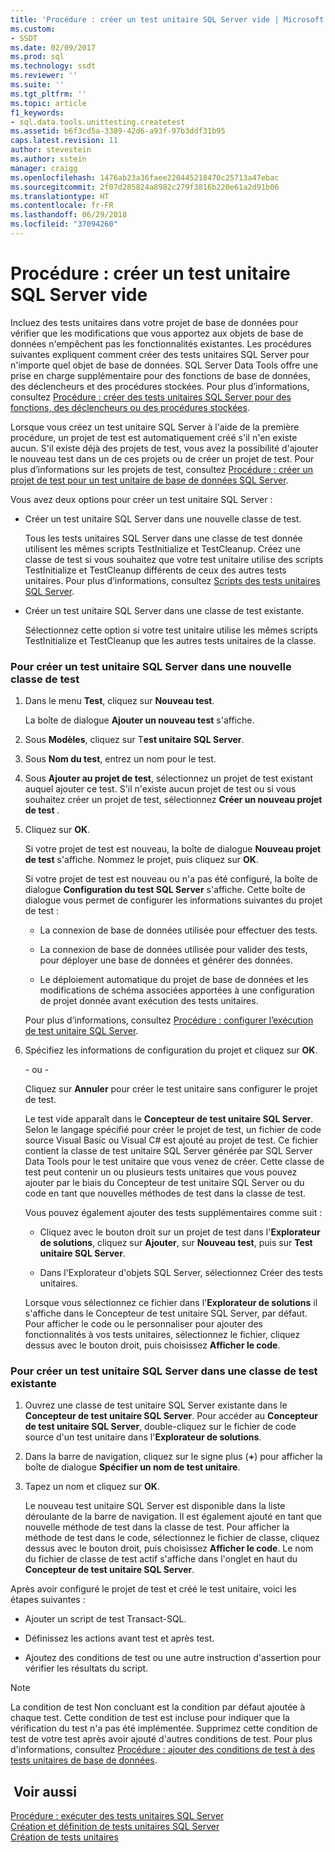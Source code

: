 ```yaml
---
title: 'Procédure : créer un test unitaire SQL Server vide | Microsoft Docs'
ms.custom:
- SSDT
ms.date: 02/09/2017
ms.prod: sql
ms.technology: ssdt
ms.reviewer: ''
ms.suite: ''
ms.tgt_pltfrm: ''
ms.topic: article
f1_keywords:
- sql.data.tools.unittesting.createtest
ms.assetid: b6f3cd5a-3389-42d6-a93f-97b3ddf31b95
caps.latest.revision: 11
author: stevestein
ms.author: sstein
manager: craigg
ms.openlocfilehash: 1476ab23a36faee220445218470c25713a47ebac
ms.sourcegitcommit: 2f07d285824a8982c279f3816b220e61a2d91b06
ms.translationtype: HT
ms.contentlocale: fr-FR
ms.lasthandoff: 06/29/2018
ms.locfileid: "37094260"
---
```

# <a name="how-to-create-an-empty-sql-server-unit-test"></a>Procédure : créer un test unitaire SQL Server vide
Incluez des tests unitaires dans votre projet de base de données pour vérifier que les modifications que vous apportez aux objets de base de données n'empêchent pas les fonctionnalités existantes. Les procédures suivantes expliquent comment créer des tests unitaires SQL Server pour n'importe quel objet de base de données. SQL Server Data Tools offre une prise en charge supplémentaire pour des fonctions de base de données, des déclencheurs et des procédures stockées. Pour plus d’informations, consultez [Procédure : créer des tests unitaires SQL Server pour des fonctions, des déclencheurs ou des procédures stockées](../ssdt/how-to-create-unit-tests-for-functions-triggers-stored-procedures.md).  
  
Lorsque vous créez un test unitaire SQL Server à l'aide de la première procédure, un projet de test est automatiquement créé s'il n'en existe aucun. S'il existe déjà des projets de test, vous avez la possibilité d'ajouter le nouveau test dans un de ces projets ou de créer un projet de test. Pour plus d’informations sur les projets de test, consultez [Procédure : créer un projet de test pour un test unitaire de base de données SQL Server](../ssdt/how-to-create-a-test-project-for-sql-server-database-unit-testing.md).  
  
Vous avez deux options pour créer un test unitaire SQL Server :  
  
-   Créer un test unitaire SQL Server dans une nouvelle classe de test.  
  
    Tous les tests unitaires SQL Server dans une classe de test donnée utilisent les mêmes scripts TestInitialize et TestCleanup. Créez une classe de test si vous souhaitez que votre test unitaire utilise des scripts TestInitialize et TestCleanup différents de ceux des autres tests unitaires. Pour plus d’informations, consultez [Scripts des tests unitaires SQL Server](../ssdt/scripts-in-sql-server-unit-tests.md).  
  
-   Créer un test unitaire SQL Server dans une classe de test existante.  
  
    Sélectionnez cette option si votre test unitaire utilise les mêmes scripts TestInitialize et TestCleanup que les autres tests unitaires de la classe.  
  
### <a name="to-create-a-sql-server-unit-test-inside-a-new-test-class"></a>Pour créer un test unitaire SQL Server dans une nouvelle classe de test  
  
1.  Dans le menu **Test**, cliquez sur **Nouveau test**.  
  
    La boîte de dialogue **Ajouter un nouveau test** s'affiche.  
  
2.  Sous **Modèles**, cliquez sur T**est unitaire SQL Server**.  
  
3.  Sous **Nom du test**, entrez un nom pour le test.  
  
4.  Sous **Ajouter au projet de test**, sélectionnez un projet de test existant auquel ajouter ce test. S'il n'existe aucun projet de test ou si vous souhaitez créer un projet de test, sélectionnez **Créer un nouveau projet de test <language>**.  
  
5.  Cliquez sur **OK**.  
  
    Si votre projet de test est nouveau, la boîte de dialogue **Nouveau projet de test** s'affiche. Nommez le projet, puis cliquez sur **OK**.  
  
    Si votre projet de test est nouveau ou n'a pas été configuré, la boîte de dialogue **Configuration du test SQL Server<ProjectName>** s'affiche. Cette boîte de dialogue vous permet de configurer les informations suivantes du projet de test :  
  
    -   La connexion de base de données utilisée pour effectuer des tests.  
  
    -   La connexion de base de données utilisée pour valider des tests, pour déployer une base de données et générer des données.  
  
    -   Le déploiement automatique du projet de base de données et les modifications de schéma associées apportées à une configuration de projet donnée avant exécution des tests unitaires.  
  
    Pour plus d’informations, consultez [Procédure : configurer l’exécution de test unitaire SQL Server](../ssdt/how-to-configure-sql-server-unit-test-execution.md).  
  
6.  Spécifiez les informations de configuration du projet et cliquez sur **OK**.  
  
    \- ou -  
  
    Cliquez sur **Annuler** pour créer le test unitaire sans configurer le projet de test.  
  
    Le test vide apparaît dans le **Concepteur de test unitaire SQL Server**. Selon le langage spécifié pour créer le projet de test, un fichier de code source Visual Basic ou Visual C\# est ajouté au projet de test. Ce fichier contient la classe de test unitaire SQL Server générée par SQL Server Data Tools pour le test unitaire que vous venez de créer. Cette classe de test peut contenir un ou plusieurs tests unitaires que vous pouvez ajouter par le biais du Concepteur de test unitaire SQL Server ou du code en tant que nouvelles méthodes de test dans la classe de test.  
  
    Vous pouvez également ajouter des tests supplémentaires comme suit :  
  
    -   Cliquez avec le bouton droit sur un projet de test dans l'**Explorateur de solutions**, cliquez sur **Ajouter**, sur **Nouveau test**, puis sur **Test unitaire SQL Server**.  
  
    -   Dans l'Explorateur d'objets SQL Server, sélectionnez Créer des tests unitaires.  
  
    Lorsque vous sélectionnez ce fichier dans l'**Explorateur de solutions** il s'affiche dans le Concepteur de test unitaire SQL Server, par défaut. Pour afficher le code ou le personnaliser pour ajouter des fonctionnalités à vos tests unitaires, sélectionnez le fichier, cliquez dessus avec le bouton droit, puis choisissez **Afficher le code**.  
  
### <a name="to-create-a-sql-server-unit-test-inside-an-existing-test-class"></a>Pour créer un test unitaire SQL Server dans une classe de test existante  
  
1.  Ouvrez une classe de test unitaire SQL Server existante dans le **Concepteur de test unitaire SQL Server**. Pour accéder au **Concepteur de test unitaire SQL Server**, double-cliquez sur le fichier de code source d'un test unitaire dans l'**Explorateur de solutions**.  
  
2.  Dans la barre de navigation, cliquez sur le signe plus (**+**) pour afficher la boîte de dialogue **Spécifier un nom de test unitaire**.  
  
3.  Tapez un nom et cliquez sur **OK**.  
  
    Le nouveau test unitaire SQL Server est disponible dans la liste déroulante de la barre de navigation. Il est également ajouté en tant que nouvelle méthode de test dans la classe de test. Pour afficher la méthode de test dans le code, sélectionnez le fichier de classe, cliquez dessus avec le bouton droit, puis choisissez **Afficher le code**. Le nom du fichier de classe de test actif s'affiche dans l'onglet en haut du **Concepteur de test unitaire SQL Server**.  
  
Après avoir configuré le projet de test et créé le test unitaire, voici les étapes suivantes :  
  
-   Ajouter un script de test Transact\-SQL.  
  
-   Définissez les actions avant test et après test.  
  
-   Ajoutez des conditions de test ou une autre instruction d'assertion pour vérifier les résultats du script.  
  
> [!NOTE]  
> La condition de test Non concluant est la condition par défaut ajoutée à chaque test. Cette condition de test est incluse pour indiquer que la vérification du test n'a pas été implémentée. Supprimez cette condition de test de votre test après avoir ajouté d'autres conditions de test. Pour plus d'informations, consultez [Procédure : ajouter des conditions de test à des tests unitaires de base de données](http://msdn.microsoft.com/library/aa833242(VS.100).aspx).  
  
## <a name="see-also"></a> Voir aussi  
[Procédure : exécuter des tests unitaires SQL Server](../ssdt/how-to-run-sql-server-unit-tests.md)  
[Création et définition de tests unitaires SQL Server](../ssdt/creating-and-defining-sql-server-unit-tests.md)  
[Création de tests unitaires](http://msdn.microsoft.com/library/ms182523(VS.90).aspx)  
  

